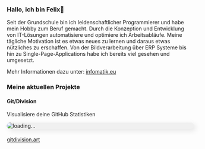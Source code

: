 ### Hallo, ich bin Felix👋

Seit der Grundschule bin ich leidenschaftlicher Programmierer und habe mein Hobby zum Beruf gemacht. Durch
die Konzeption und Entwicklung von IT-Lösungen automatisiere und optimiere ich Arbeitsabläufe. Meine tägliche
Motivation ist es etwas neues zu lernen und daraus etwas
nützliches zu erschaffen. Von der Bildverarbeitung über
ERP Systeme bis hin zu Single-Page-Applications habe ich
bereits viel gesehen und umgesetzt.

Mehr Informationen dazu unter: [infomatik.eu](https://infomatik.eu)

### Meine aktuellen Projekte

#### Git/Division

Visualisiere deine GitHub Statistiken

<img src="https://gitdivision.art/img/felixalmesberger/2019/light/800.webp" alt="loading..." loading="lazy" style="max-width: 100%; max-height: 800px; height: auto; display: block; margin: 0 auto 20px; border-radius: 20px; background-color: #f0f0f0; box-shadow: 5px 5px 15px rgba(0, 0, 0, 0.1), -5px -5px 15px rgba(255, 255, 255, 0.5);">

[gitdivision.art](https://gitdivision.art)
